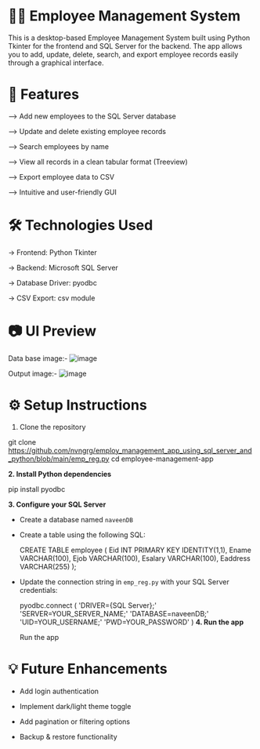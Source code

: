 # 🧑‍💼 Employee Management System

This is a desktop-based Employee Management System built using Python Tkinter for the frontend and SQL Server for the backend. 
The app allows you to add, update, delete, search, and export employee records easily through a graphical interface.

# **🚀 Features**

--> Add new employees to the SQL Server database

--> Update and delete existing employee records

--> Search employees by name

--> View all records in a clean tabular format (Treeview)

--> Export employee data to CSV

--> Intuitive and user-friendly GUI

# 🛠️ Technologies Used

-> Frontend: Python Tkinter

-> Backend: Microsoft SQL Server

-> Database Driver: pyodbc

-> CSV Export: csv module

# **📷 UI Preview**

 Data base image:- ![image](https://github.com/user-attachments/assets/233bd5e4-09c6-4f7c-8658-b0f69e2494ff)

 Output image:- ![image](https://github.com/user-attachments/assets/98c71e10-7e25-484f-9737-ccc6bd2ba5b5)

# ⚙️ Setup Instructions

1. Clone the repository 

  git clone https://github.com/nvngrg/employ_management_app_using_sql_server_and_python/blob/main/emp_reg.py
  cd employee-management-app

**2. Install Python dependencies**

   pip install pyodbc

**3. Configure your SQL Server**

  * Create a database named `naveenDB`

  * Create a table using the following SQL:

    CREATE TABLE employee
    (
      Eid INT PRIMARY KEY IDENTITY(1,1),
      Ename VARCHAR(100),
      Ejob VARCHAR(100),
      Esalary VARCHAR(100),
      Eaddress VARCHAR(255)
    );
  * Update the connection string in `emp_reg.py` with your SQL Server credentials:
    
    pyodbc.connect
    (
      'DRIVER={SQL Server};'
      'SERVER=YOUR_SERVER_NAME;'
      'DATABASE=naveenDB;'
      'UID=YOUR_USERNAME;'
      'PWD=YOUR_PASSWORD'
   )
**4. Run the app**

    Run the app

# **💡 Future Enhancements**

  * Add login authentication
  
  * Implement dark/light theme toggle
  
  * Add pagination or filtering options
  
 *  Backup & restore functionality
